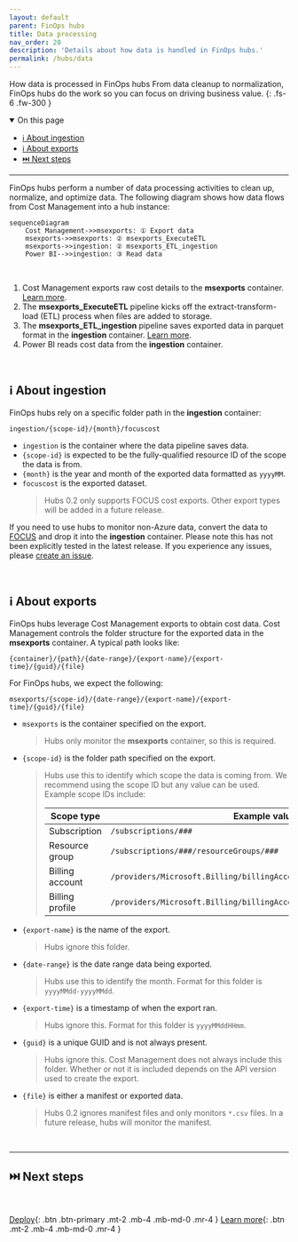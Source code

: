 ```yaml
---
layout: default
parent: FinOps hubs
title: Data processing
nav_order: 20
description: 'Details about how data is handled in FinOps hubs.'
permalink: /hubs/data
---
```


<span class="fs-9 d-block mb-4">How data is processed in FinOps hubs</span>
From data cleanup to normalization, FinOps hubs do the work so you can focus on driving business value.
{: .fs-6 .fw-300 }

<details open markdown="1">
   <summary class="fs-2 text-uppercase">On this page</summary>

- [ℹ️ About ingestion](#ℹ️-about-ingestion)
- [ℹ️ About exports](#ℹ️-about-exports)
- [⏭️ Next steps](#️-next-steps)

</details>

---

FinOps hubs perform a number of data processing activities to clean up, normalize, and optimize data. The following diagram shows how data flows from Cost Management into a hub instance:

```mermaid
sequenceDiagram
    Cost Management->>msexports: ① Export data
    msexports->>msexports: ② msexports_ExecuteETL
    msexports->>ingestion: ② msexports_ETL_ingestion
    Power BI-->>ingestion: ③ Read data
```

<br>

1. Cost Management exports raw cost details to the **msexports** container. [Learn more](#ℹ️-about-exports).
2. The **msexports_ExecuteETL** pipeline kicks off the extract-transform-load (ETL) process when files are added to storage.
3. The **msexports_ETL_ingestion** pipeline saves exported data in parquet format in the **ingestion** container. [Learn more](#ℹ️-about-ingestion).
4. Power BI reads cost data from the **ingestion** container.

<br>

## ℹ️ About ingestion

FinOps hubs rely on a specific folder path in the **ingestion** container:

```text
ingestion/{scope-id}/{month}/focuscost
```

- `ingestion` is the container where the data pipeline saves data.
- `{scope-id}` is expected to be the fully-qualified resource ID of the scope the data is from.
- `{month}` is the year and month of the exported data formatted as `yyyyMM`.
- `focuscost` is the exported dataset.
  > Hubs 0.2 only supports FOCUS cost exports. Other export types will be added in a future release.

If you need to use hubs to monitor non-Azure data, convert the data to [FOCUS](../../_docs/focus/README.md) and drop it into the **ingestion** container. Please note this has not been explicitly tested in the latest release. If you experience any issues, please [create an issue](https://aka.ms/finops/toolkit/ideas).

<br>

## ℹ️ About exports

FinOps hubs leverage Cost Management exports to obtain cost data. Cost Management controls the folder structure for the exported data in the **msexports** container. A typical path looks like:

```text
{container}/{path}/{date-range}/{export-name}/{export-time}/{guid}/{file}
```

For FinOps hubs, we expect the following:

```text
msexports/{scope-id}/{date-range}/{export-name}/{export-time}/{guid}/{file}
```

- `msexports` is the container specified on the export.
  > Hubs only monitor the **msexports** container, so this is required.
- `{scope-id}` is the folder path specified on the export.
  > Hubs use this to identify which scope the data is coming from. We recommend using the scope ID but any value can be used. Example scope IDs include:
  >
  > | Scope type      | Example value                                                          |
  > | --------------- | ---------------------------------------------------------------------- |
  > | Subscription    | `/subscriptions/###`                                                   |
  > | Resource group  | `/subscriptions/###/resourceGroups/###`                                |
  > | Billing account | `/providers/Microsoft.Billing/billingAccounts/###`                     |
  > | Billing profile | `/providers/Microsoft.Billing/billingAccounts/###/billingProfiles/###` |
- `{export-name}` is the name of the export.
  > Hubs ignore this folder.
- `{date-range}` is the date range data being exported.
  > Hubs use this to identify the month. Format for this folder is `yyyyMMdd-yyyyMMdd`.
- `{export-time}` is a timestamp of when the export ran.
  > Hubs ignore this. Format for this folder is `yyyyMMddHHmm`.
- `{guid}` is a unique GUID and is not always present.
  > Hubs ignore this. Cost Management does not always include this folder. Whether or not it is included depends on the API version used to create the export.
- `{file}` is either a manifest or exported data.
  > Hubs 0.2 ignores manifest files and only monitors `*.csv` files. In a future release, hubs will monitor the manifest.

<br>

---

## ⏭️ Next steps

<br>

[Deploy](./README.md#-create-a-new-hub){: .btn .btn-primary .mt-2 .mb-4 .mb-md-0 .mr-4 }
[Learn more](./README.md#-why-finops-hubs){: .btn .mt-2 .mb-4 .mb-md-0 .mr-4 }

<br>
